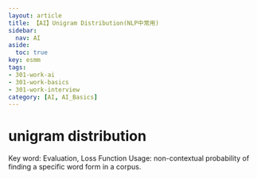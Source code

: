 ```yaml
---
layout: article
title: 【AI】Unigram Distribution(NLP中常用)
sidebar:
  nav: AI
aside:
  toc: true
key: esmm
tags:
- 301-work-ai
- 301-work-basics
- 301-work-interview
category: [AI, AI_Basics]
---
```

# unigram distribution

Key word: Evaluation, Loss Function
Usage: non-contextual probability of finding a specific word form in a corpus.